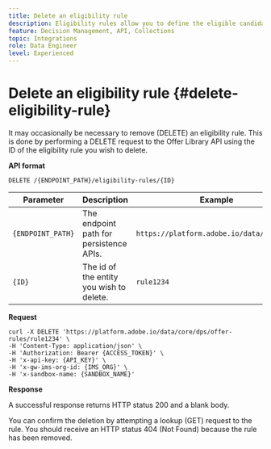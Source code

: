 ```yaml
---
title: Delete an eligibility rule
description: Eligibility rules allow you to define the eligible candidates based on what you want to target, such as profile attributes and audiences.
feature: Decision Management, API, Collections
topic: Integrations
role: Data Engineer
level: Experienced
---
```

# Delete an eligibility rule {#delete-eligibility-rule}

It may occasionally be necessary to remove (DELETE) an eligibility rule. This is done by performing a DELETE request to the Offer Library API using the ID of the eligibility rule you wish to delete.

**API format**

```http
DELETE /{ENDPOINT_PATH}/eligibility-rules/{ID}
```

| Parameter | Description | Example |
| --------- | ----------- | ------- |
| `{ENDPOINT_PATH}` | The endpoint path for persistence APIs. | `https://platform.adobe.io/data/core/dps` |
| `{ID}` | The id of the entity you wish to delete.| `rule1234` |

**Request**

```shell
curl -X DELETE 'https://platform.adobe.io/data/core/dps/offer-rules/rule1234' \
-H 'Content-Type: application/json' \
-H 'Authorization: Bearer {ACCESS_TOKEN}' \
-H 'x-api-key: {API_KEY}' \
-H 'x-gw-ims-org-id: {IMS_ORG}' \
-H 'x-sandbox-name: {SANDBOX_NAME}'
```

**Response**

A successful response returns HTTP status 200 and a blank body.

You can confirm the deletion by attempting a lookup (GET) request to the rule. You should receive an HTTP status 404 (Not Found) because the rule has been removed.
